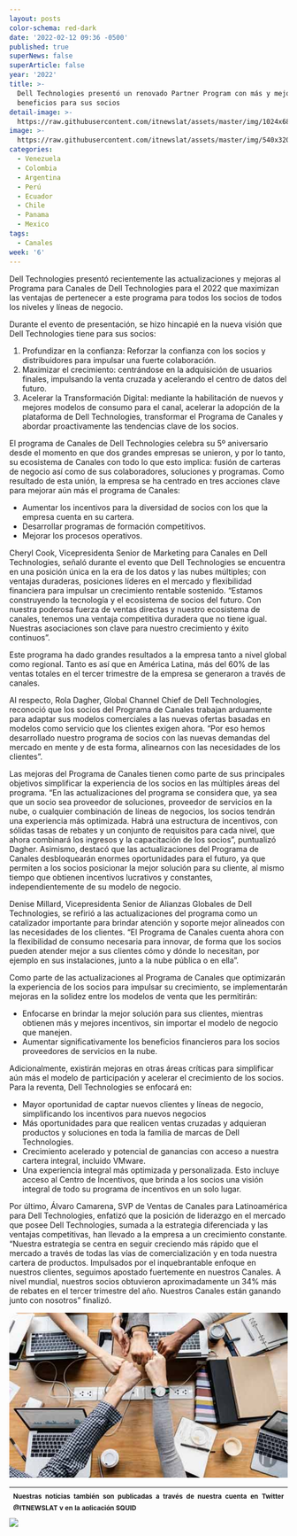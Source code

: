 ```yaml
---
layout: posts
color-schema: red-dark
date: '2022-02-12 09:36 -0500'
published: true
superNews: false
superArticle: false
year: '2022'
title: >-
  Dell Technologies presentó un renovado Partner Program con más y mejores
  beneficios para sus socios
detail-image: >-
  https://raw.githubusercontent.com/itnewslat/assets/master/img/1024x680/partners-g.jpg
image: >-
  https://raw.githubusercontent.com/itnewslat/assets/master/img/540x320/partners-p.jpg
categories:
  - Venezuela
  - Colombia
  - Argentina
  - Perú
  - Ecuador
  - Chile
  - Panama
  - Mexico
tags:
  - Canales
week: '6'
---
```

Dell Technologies presentó recientemente las actualizaciones y mejoras al Programa para Canales de Dell Technologies para el 2022 que maximizan las ventajas de pertenecer a este programa para todos los socios de todos los niveles y líneas de negocio.

Durante el evento de presentación, se hizo hincapié en la nueva visión que Dell Technologies tiene para sus socios:

1. Profundizar en la confianza: Reforzar la confianza con los socios y distribuidores para impulsar una fuerte colaboración.
1. Maximizar el crecimiento: centrándose en la adquisición de usuarios finales, impulsando la venta cruzada y acelerando el centro de datos del futuro. 
1. Acelerar la Transformación Digital: mediante la habilitación de nuevos y mejores modelos de consumo para el canal, acelerar la adopción de la plataforma de Dell Technologies, transformar el Programa de Canales y abordar proactivamente las tendencias clave de los socios.

El programa de Canales de Dell Technologies celebra su 5º aniversario desde el momento en que dos grandes empresas se unieron, y por lo tanto, su ecosistema de Canales con todo lo que esto implica: fusión de carteras de negocio así como de sus colaboradores, soluciones y programas. Como resultado de esta unión, la empresa se ha centrado en tres acciones clave para mejorar aún más el programa de Canales: 

- Aumentar los incentivos para la diversidad de socios con los que la empresa cuenta en su cartera.
- Desarrollar programas de formación competitivos.
- Mejorar los procesos operativos.


Cheryl Cook, Vicepresidenta Senior de Marketing para Canales en Dell Technologies, señaló durante el evento que Dell Technologies se encuentra en una posición única en la era de los datos y las nubes múltiples; con ventajas duraderas, posiciones líderes en el mercado y flexibilidad financiera para impulsar un crecimiento rentable sostenido. “Estamos construyendo la tecnología y el ecosistema de socios del futuro. Con nuestra poderosa fuerza de ventas directas y nuestro ecosistema de canales, tenemos una ventaja competitiva duradera que no tiene igual. Nuestras asociaciones son clave para nuestro crecimiento y éxito continuos”.

Este programa ha dado grandes resultados a la empresa tanto a nivel global como regional. Tanto es así que en América Latina, más del 60% de las ventas totales en el tercer trimestre de la empresa se generaron a través de canales. 

Al respecto, Rola Dagher, Global Channel Chief de Dell Technologies, reconoció que los socios del Programa de Canales trabajan arduamente para adaptar sus modelos comerciales a las nuevas ofertas basadas en modelos como servicio que los clientes exigen ahora. “Por eso hemos desarrollado nuestro programa de socios con las nuevas demandas del mercado en mente y de esta forma, alinearnos con las necesidades de los clientes”. 

Las mejoras del Programa de Canales tienen como parte de sus principales objetivos simplificar la experiencia de los socios en las múltiples áreas del programa. “En las actualizaciones del programa se considera que, ya sea que un socio sea proveedor de soluciones, proveedor de servicios en la nube, o cualquier combinación de líneas de negocios, los socios tendrán una experiencia más optimizada. Habrá una estructura de incentivos, con sólidas tasas de rebates y un conjunto de requisitos para cada nivel, que ahora combinará los ingresos y la capacitación de los socios”, puntualizó Dagher. Asimismo, destacó que las actualizaciones del Programa de Canales desbloquearán enormes oportunidades para el futuro, ya que permiten a los socios posicionar la mejor solución para su cliente, al mismo tiempo que obtienen incentivos lucrativos y constantes, independientemente de su modelo de negocio.

Denise Millard, Vicepresidenta Senior de Alianzas Globales de Dell Technologies, se refirió a las actualizaciones del programa como un catalizador importante para brindar atención y soporte mejor alineados con las necesidades de los clientes. “El Programa de Canales cuenta ahora con la flexibilidad de consumo necesaria para innovar, de forma que los socios pueden atender mejor a sus clientes cómo y dónde lo necesitan, por ejemplo en sus instalaciones, junto a la nube pública o en ella”.

Como parte de las actualizaciones al Programa de Canales que optimizarán la experiencia de los socios para impulsar su crecimiento, se implementarán mejoras en la solidez entre los modelos de venta que les permitirán:

- Enfocarse en brindar la mejor solución para sus clientes, mientras obtienen más y mejores incentivos, sin importar el modelo de negocio que manejen. 
- Aumentar significativamente los beneficios financieros para los socios proveedores de servicios en la nube.


Adicionalmente, existirán mejoras en otras áreas críticas para simplificar aún más el modelo de participación y acelerar el crecimiento de los socios. Para la reventa, Dell Technologies se enfocará en:

- Mayor oportunidad de captar nuevos clientes y líneas de negocio, simplificando los incentivos para nuevos negocios 
- Más oportunidades para que realicen ventas cruzadas y adquieran productos y soluciones en toda la familia de marcas de Dell Technologies.
- Crecimiento acelerado y potencial de ganancias con acceso a nuestra cartera integral, incluido VMware.
- Una experiencia integral más optimizada y personalizada. Esto incluye acceso al Centro de Incentivos, que brinda a los socios una visión integral de todo su programa de incentivos en un solo lugar.


Por último, Álvaro Camarena, SVP de Ventas de Canales para Latinoamérica para Dell Technologies, enfatizó que la posición de liderazgo en el mercado que posee Dell Technologies, sumada a la estrategia diferenciada y las ventajas competitivas, han llevado a la empresa a un crecimiento constante. “Nuestra estrategia se centra en seguir creciendo más rápido que el mercado a través de todas las vías de comercialización y en toda nuestra cartera de productos. Impulsados por el inquebrantable enfoque en nuestros clientes, seguimos apostado fuertemente en nuestros Canales. A nivel mundial, nuestros socios obtuvieron aproximadamente un 34% más de rebates en el tercer trimestre del año. Nuestros Canales están ganando junto con nosotros” finalizó.

![](https://raw.githubusercontent.com/itnewslat/assets/master/img/540x320/partners-p.jpg)

<table style="height: 42px;" width="569">
<tbody>
<tr>
<td style="text-align: justify;"><sub><strong>Nuestras noticias también son publicadas a través de nuestra cuenta en Twitter <a href="https://twitter.com/itnewslat?lang=es">@ITNEWSLAT</a> y en la aplicación <a href="https://squidapp.co/en/">SQUID</a></strong></sub></td>
</tr>
</tbody>
</table>

<img src="https://tracker.metricool.com/c3po.jpg?hash=56f88a41e39ab42c063cc51676587a04"/>